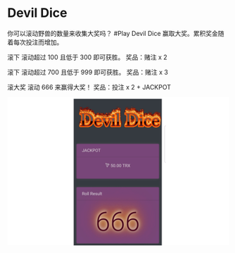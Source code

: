# Devil Dice

你可以滚动野兽的数量来收集大奖吗？ #Play Devil Dice 赢取大奖。累积奖金随着每次投注而增加。

滚下
滚动超过 100 且低于 300 即可获胜。
奖品：赌注 x 2

滚下
滚动超过 700 且低于 999 即可获胜。
奖品：赌注 x 3

滚大奖
滚动 666 来赢得大奖！
奖品：投注 x 2 + JACKPOT

![devil-dice-gambling-tron-image2_b3c48a8be91173483a7ec5ffdcc6759e](devil-dice-gambling-tron-image2_b3c48a8be91173483a7ec5ffdcc6759e.png)

